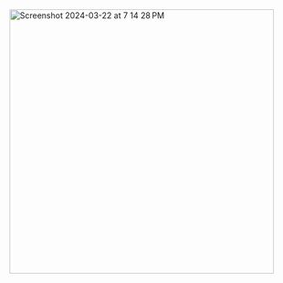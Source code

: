 <img width="463" alt="Screenshot 2024-03-22 at 7 14 28 PM" src="https://github.com/aruuuke/CS3113/assets/47250679/036779e4-c2b7-4c94-a520-13d6f6601c31">
